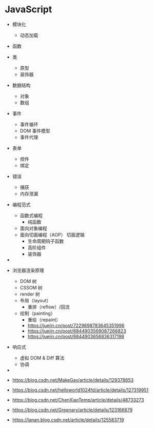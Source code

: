 # JavaScript

- 模块化
  - 动态加载
- 函数
- 类
  - 原型
  - 装饰器
- 数据结构
  - 对象
  - 数组
- 事件
  - 事件循环
  - DOM 事件模型
  - 事件代理
- 表单
  - 控件
  - 绑定
- 错误
  - 捕获
  - 内存泄漏
- 编程范式
  - 函数式编程
    - 纯函数
  - 面向对象编程
  - 面向切面编程（AOP） 切面逻辑
    - 生命周期钩子函数
    - 高阶组件
    - 装饰器
- 
- 浏览器渲染原理
  - DOM 树
  - CSSOM 树
  - render 树
  - 布局（layout）
    - 重排（reflow）/回流
  - 绘制（painting）
    - 重绘（repaint）
    - https://juejin.cn/post/7229698783645351996
    - https://juejin.cn/post/6844903569087266823
    - https://juejin.cn/post/6844903656836317198
- 响应式
  - 虚拟 DOM & Diff 算法
  - 协调
- 

- https://blog.csdn.net/MakeGay/article/details/129378653
- https://blog.csdn.net/helloworld1024fd/article/details/127319951
- https://blog.csdn.net/ChenXiaoTemp/article/details/48733273
- https://blog.csdn.net/Greenary/article/details/123166879
- https://lanan.blog.csdn.net/article/details/125583719